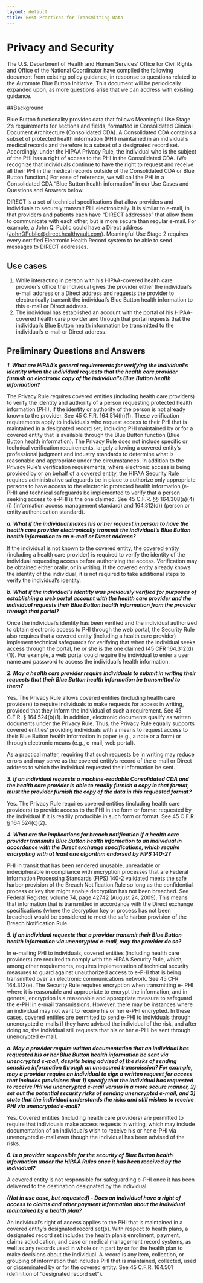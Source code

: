 ```yaml
---
layout: default
title: Best Practices for Transmitting Data
---
```


# Privacy and Security

The U.S. Department of Health and Human Services’ Office for Civil Rights and Office of the National Coordinator have compiled the following document from existing policy guidance, in response to questions related to the Automate Blue Button Initiative. This document will be periodically expanded upon, as more questions arise that we can address with existing guidance. 

##Background

Blue Button functionality provides data that follows Meaningful Use Stage 2’s requirements for sections and fields, formatted in  Consolidated Clinical Document Architecture (Consolidated CDA).  A Consolidated CDA contains a subset of protected health information (PHI) maintained in an individual’s medical records and therefore is a subset of a designated record set. Accordingly, under the HIPAA Privacy Rule, the individual who is the subject of the PHI has a right of access to the PHI in the Consolidated CDA. (We recognize that individuals continue to have the right to request and receive all their PHI in the medical records outside of the Consolidated CDA or Blue Button function.)  For ease of reference, we will call the PHI in a Consolidated CDA “Blue Button health information” in our Use Cases and Questions and Answers  below.


DIRECT is a set of technical specifications that allow providers and individuals to securely transmit PHI electronically. It is similar to e-mail, in that providers and patients each have “DIRECT addresses” that allow them to communicate with each other, but is more secure than regular e-mail.  For example, a John Q. Public could have a Direct address (JohnQPublic@direct.healthvault.com). Meaningful Use Stage 2 requires every certified Electronic Health Record system to be able to send messages to DIRECT addresses.

## Use cases
1. While interacting in person with his HIPAA-covered health care provider’s office the individual gives the provider either the individual’s e-mail address or a Direct address and requests the provider to electronically transmit the individual’s Blue Button health information to this e-mail or Direct address.
2. The individual has established an account with the portal of his HIPAA-covered health care provider and through that portal requests that the individual’s Blue Button health information be transmitted to the individual’s e-mail or Direct address.

## Preliminary Questions and Answers

***1. What are HIPAA’s general requirements for verifying the individual’s identity when the individual requests that the health care provider furnish an electronic copy of the individual’s Blue Button health information?***

The Privacy Rule requires covered entities (including health care providers) to verify the identity and authority of a person requesting protected health information (PHI), if the identity or authority of the person is not already known to the provider.  See 45 C.F.R. 164.514(h)(1).  These verification requirements apply to individuals who request access to their PHI that is maintained in a designated record set, including PHI maintained by or for a covered entity that is available through the Blue Button function (Blue Button health information).  The Privacy Rule does not include specific or technical verification requirements, largely allowing a covered entity’s professional judgment and industry standards to determine what is reasonable and appropriate under the circumstances. 
In addition to the Privacy Rule’s verification requirements, where electronic access is being provided by or on behalf of a covered entity, the HIPAA Security Rule requires administrative safeguards be in place to authorize only appropriate persons to have access to the electronic protected health information (e-PHI) and technical safeguards be implemented to verify that a person seeking access to e-PHI is the one claimed. See 45 C.F.R. §§ 164.308(a)(4)(i) (information access management standard) and 164.312(d)) (person or entity authentication standard).

***a.	What if the individual makes his or her request in person to have the health care provider electronically transmit the individual’s Blue Button health information to an e-mail or Direct address?***

If the individual is not known to the covered entity, the covered entity (including a health care provider) is required to verify the identity of the individual requesting access before authorizing the access.  Verification may be obtained either orally, or in writing.  If the covered entity already knows the identity of the individual, it is not required to take additional steps to verify the individual’s identity.  
	  
***b.	What if the individual’s identity was previously verified for purposes of establishing a web portal account with the health care provider and the individual requests their Blue Button health information from the provider through that portal?***

Once the individual’s identity has been verified and the individual authorized to obtain electronic access to PHI through the web portal, the Security Rule also requires that a covered entity (including a health care provider) implement technical safeguards for verifying that when the individual seeks access through the portal, he or she is the one claimed (45 CFR 164.312(d)(1)).  For example, a web portal could require the individual to enter a user name and password to access the individual’s health information.  
 
***2.	May a health care provider require individuals to submit in writing their requests that their Blue Button health information be transmitted to them?***

Yes. The Privacy Rule allows covered entities (including health care providers) to require individuals to make requests for access in writing, provided that they inform the individual of such a requirement.  See 45 C.F.R. § 164.524(b)(1).  In addition, electronic documents qualify as written documents under the Privacy Rule.  Thus, the Privacy Rule equally supports covered entities’ providing individuals with a means to request access to their Blue Button health information in paper (e.g., a note or a form) or through electronic means (e.g., e-mail, web portal). 

As a practical matter, requiring that such requests be in writing may reduce errors and may serve as the covered entity’s record of the e-mail or Direct address to which the individual requested their information be sent.

***3.	If an individual requests a machine-readable Consolidated CDA and the health care provider is able to readily furnish a copy in that format, must the provider furnish the copy of the data in this requested format?***

Yes. The Privacy Rule requires covered entities (including health care providers) to provide access to the PHI in the form or format requested by the individual if it is readily producible in such form or format. See 45 C.F.R. § 164.524(c)(2).

***4.	What are the implications for breach notification if a health care provider transmits Blue Button health information to an individual in accordance with the Direct exchange specifications, which require encrypting with at least one algorithm endorsed by FIPS 140-2?***

PHI in transit that has been rendered unusable, unreadable or indecipherable in compliance with encryption processes that are Federal Information Processing Standards (FIPS) 140-2 validated meets the safe harbor provision of the Breach Notification Rule so long as the confidential process or key that might enable decryption has not been breached. See Federal Register, volume 74, page 42742 (August 24, 2009).  This means that information that is transmitted in accordance with the Direct exchange specifications (where the decryption key or process has not been breached) would be considered to meet the safe harbor provision of the Breach Notification Rule.

***5.	If an individual requests that a provider transmit their Blue Button health information via unencrypted e-mail, may the provider do so?***

In e-mailing PHI to individuals, covered entities (including health care providers) are required to comply with the HIPAA Security Rule, which, among other requirements, requires implementation of technical security measures to guard against unauthorized access to e-PHI  that is being transmitted over an electronic communications network.  See  45 CFR 164.312(e).   The Security Rule requires encryption when transmitting e- PHI where it is reasonable and appropriate to encrypt the information, and in general, encryption is a reasonable and appropriate measure to safeguard the e-PHI in e-mail transmissions.  However, there may be instances where an individual may not want to receive his or her e-PHI  encrypted.  In these cases, covered entities are permitted to send e-PHI to individuals through unencrypted e-mails if they have advised the individual of the risk, and after doing so, the individual still requests that his or her e-PHI be sent through unencrypted e-mail.  


***a.	May a provider require written documentation that an individual has requested his or her Blue Button health information be sent via unencrypted e-mail, despite being advised of the risks of sending sensitive information through an unsecured transmission?  For example, may a provider require an individual to sign a written request for access that includes provisions that 1) specify that the individual has requested to receive PHI via unencrypted e-mail versus in a more secure manner, 2) set out the potential security risks of sending unencrypted e-mail, and 3) state that the individual understands the risks and still wishes to receive PHI via unencrypted e-mail?***

Yes.  Covered entities (including health care providers) are permitted to require that individuals make access requests in writing, which may include documentation of an individual’s wish to receive his or her e-PHI via unencrypted e-mail even though the individual has been advised of the risks.  

***6.	Is a provider responsible for the security of Blue Button health information under the HIPAA Rules once it has been received by the individual?***

A covered entity is not responsible for safeguarding e-PHI once it has been delivered to the destination designated by the individual. 


***(Not in use case, but requested) - Does an individual have a right of access to claims and other payment information about the individual maintained by a health plan?***

An individual’s right of access  applies to the PHI that is maintained in a covered entity’s designated record set(s).  With respect to health plans, a designated record set includes the health plan’s enrollment, payment, claims adjudication, and case or medical management record systems, as well as any records used in whole or in part by or for the health plan to make decisions about the individual.  A record is any item, collection, or grouping of information that includes PHI that is maintained, collected, used or disseminated by or for the covered entity.  See 45 C.F.R. 164.501 (definition of “designated record set”).
